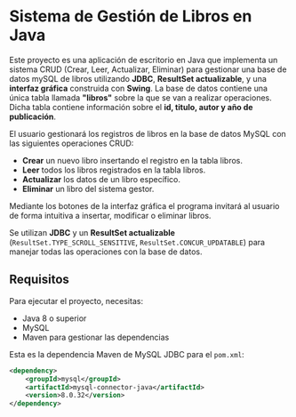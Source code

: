 # Sistema de Gestión de Libros en Java

Este proyecto es una aplicación de escritorio en Java que implementa un sistema CRUD (Crear, Leer, Actualizar, Eliminar) para gestionar una base de datos mySQL de libros utilizando **JDBC**, **ResultSet actualizable**, y una **interfaz gráfica** construida con **Swing**.
La base de datos contiene una única tabla llamada **"libros"** sobre la que se van a realizar operaciones.
Dicha tabla contiene información sobre el **id, titulo, autor y año de publicación**.

El usuario gestionará los registros de libros en la base de datos MySQL con las siguientes operaciones CRUD:
- **Crear** un nuevo libro insertando el registro en la tabla libros.
- **Leer** todos los libros registrados en la tabla libros.
- **Actualizar** los datos de un libro específico.
- **Eliminar** un libro del sistema gestor.

Mediante los botones de la interfaz gráfica el programa invitará al usuario de forma intuitiva a insertar, modificar o eliminar libros.

Se utilizan **JDBC** y un **ResultSet actualizable** (`ResultSet.TYPE_SCROLL_SENSITIVE`, `ResultSet.CONCUR_UPDATABLE`) para manejar todas las operaciones con la base de datos.

## Requisitos

Para ejecutar el proyecto, necesitas:
- Java 8 o superior
- MySQL
- Maven para gestionar las dependencias

Esta es la dependencia Maven de MySQL JDBC para el `pom.xml`:

```xml
<dependency>
    <groupId>mysql</groupId>
    <artifactId>mysql-connector-java</artifactId>
    <version>8.0.32</version>
</dependency>
